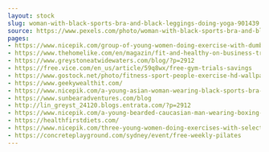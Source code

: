 ```yaml
---
layout: stock
slug: woman-with-black-sports-bra-and-black-leggings-doing-yoga-901439
source: https://www.pexels.com/photo/woman-with-black-sports-bra-and-black-leggings-doing-yoga-901439/
pages:
- https://www.nicepik.com/group-of-young-women-doing-exercise-with-dumbbells-in-aerobic-dance-class-20-25-years-adult-free-photo-1347218
- https://www.thehomelike.com/en/magazin/fit-and-healthy-on-business-trips/
- https://www.greystoneatwidewaters.com/blog/?p=2912
- https://free.vice.com/en_us/article/59q8wx/free-gym-trials-savings
- https://www.gostock.net/photo/fitness-sport-people-exercise-hd-wallpapers-4200x2844.8hXTl
- https://www.geekywealthit.com/
- https://www.nicepik.com/a-young-asian-woman-wearing-black-sports-bra-in-the-gym-20-25-year-old-aerobic-athlete-athletic-free-photo-1344675
- https://www.sunbearadventures.com/blog
- http://lin_greyst_24120.blogs.entrata.com/?p=2912
- https://www.nicepik.com/a-young-bearded-caucasian-man-wearing-boxing-gloves-20-25-year-old-adult-fit-indoors-portrait-free-photo-1346088
- https://healthfirstdiets.com/
- https://www.nicepik.com/three-young-women-doing-exercises-with-selective-focus-on-front-blonde-woman-in-aerobic-dance-class-free-photo-1347201
- https://concreteplayground.com/sydney/event/free-weekly-pilates
---
```

